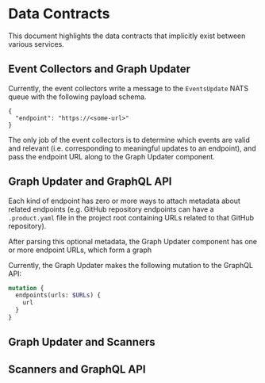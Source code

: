 # Data Contracts

This document highlights the data contracts that implicitly exist between various services.


## Event Collectors and Graph Updater

Currently, the event collectors write a message to the `EventsUpdate` NATS queue with the following payload schema.

```jsonc
{
  "endpoint": "https://<some-url>"
}
```

The only job of the event collectors is to determine which events are valid and relevant (i.e. corresponding to meaningful updates to an endpoint), and pass the endpoint URL along to the Graph Updater component.

## Graph Updater and GraphQL API

Each kind of endpoint has zero or more ways to attach metadata about related endpoints (e.g. GitHub repository endpoints can have a `.product.yaml` file in the project root containing URLs related to that GitHub repository).

After parsing this optional metadata, the Graph Updater component has one or more endpoint URLs, which form a graph 

Currently, the Graph Updater makes the following mutation to the GraphQL API:

```graphql
mutation {
  endpoints(urls: $URLs) {
    url
  }
}
```

## Graph Updater and Scanners



## Scanners and GraphQL API

